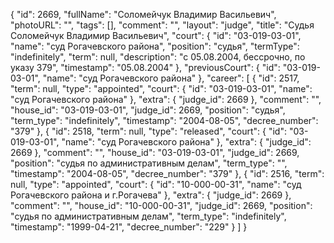 {
    "id": 2669,
    "fullName": "Соломейчук Владимир Васильевич",
    "photoURL": "",
    "tags": [],
    "comment": "",
    "layout": "judge",
    "title": "Судья Соломейчук Владимир Васильевич",
    "court": {
        "id": "03-019-03-01",
        "name": "суд Рогачевского района",
        "position": "судья",
        "termType": "indefinitely",
        "term": null,
        "description": "c 05.08.2004, бессрочно, по указу 379",
        "timestamp": "05.08.2004"
    },
    "previousCourt": {
        "id": "03-019-03-01",
        "name": "суд Рогачевского района"
    },
    "career": [
        {
            "id": 2517,
            "term": null,
            "type": "appointed",
            "court": {
                "id": "03-019-03-01",
                "name": "суд Рогачевского района"
            },
            "extra": {
                "judge_id": 2669
            },
            "comment": "",
            "house_id": "03-019-03-01",
            "judge_id": 2669,
            "position": "судья",
            "term_type": "indefinitely",
            "timestamp": "2004-08-05",
            "decree_number": "379"
        },
        {
            "id": 2518,
            "term": null,
            "type": "released",
            "court": {
                "id": "03-019-03-01",
                "name": "суд Рогачевского района"
            },
            "extra": {
                "judge_id": 2669
            },
            "comment": "",
            "house_id": "03-019-03-01",
            "judge_id": 2669,
            "position": "судья по административным делам",
            "term_type": "",
            "timestamp": "2004-08-05",
            "decree_number": "379"
        },
        {
            "id": 2516,
            "term": null,
            "type": "appointed",
            "court": {
                "id": "10-000-00-31",
                "name": "суд Рогачевского района и г.Рогачева"
            },
            "extra": {
                "judge_id": 2669
            },
            "comment": "",
            "house_id": "10-000-00-31",
            "judge_id": 2669,
            "position": "судья по административным делам",
            "term_type": "indefinitely",
            "timestamp": "1999-04-21",
            "decree_number": "229"
        }
    ]
}